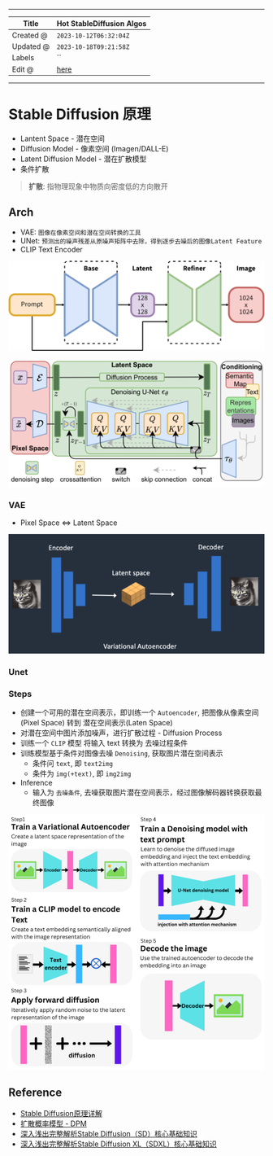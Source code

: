 -----

| Title     | Hot StableDiffusion Algos                             |
| --------- | ----------------------------------------------------- |
| Created @ | `2023-10-12T06:32:04Z`                                |
| Updated @ | `2023-10-18T09:21:58Z`                                |
| Labels    | \`\`                                                  |
| Edit @    | [here](https://github.com/junxnone/aiwiki/issues/445) |

-----

# Stable Diffusion 原理

  - Lantent Space - 潜在空间
  - Diffusion Model - 像素空间 (Imagen/DALL-E)
  - Latent Diffusion Model - 潜在扩散模型
  - 条件扩散

> **扩散**: 指物理现象中物质向密度低的方向散开

## Arch

  - VAE: `图像在像素空间和潜在空间转换的工具`
  - UNet: `预测出的噪声残差从原噪声矩阵中去除，得到逐步去噪后的图像Latent Feature`
  - CLIP Text Encoder

![image](media/1f26f24e987af26d485424f85dc813265a70d7e4.png)

![image](media/f1f1a6f07b7f64032abdd9db6d82754a57501b18.png)

### VAE

  - Pixel Space \<=\> Latent Space

![image](media/1264b299ce25367ed3530108f7d874213ce0e1df.png)

### Unet

### Steps

  - 创建一个可用的潜在空间表示，即训练一个 `Autoencoder`, 把图像从像素空间(Pixel Space) 转到
    潜在空间表示(Laten Space)
  - 对潜在空间中图片添加噪声，进行扩散过程 - Diffusion Process
  - 训练一个 `CLIP` 模型 将输入 text 转换为 去噪过程条件
  - 训练模型基于条件对图像去噪 `Denoising`, 获取图片潜在空间表示
      - 条件问 `text`, 即 `text2img`
      - 条件为 `img(+text)`, 即 `img2img`
  - Inference
      - 输入为 `去噪条件`, 去噪获取图片潜在空间表示，经过图像解码器转换获取最终图像

![image](media/e0d7242f40df2f24bbb4e7d9a1b779bb9799a63f.png)

## Reference

  - [Stable Diffusion原理详解](https://developer.aliyun.com/article/1215455)
  - [扩散概率模型 -
    DPM](https://www.zhangzhenhu.com/aigc/%E6%89%A9%E6%95%A3%E6%A6%82%E7%8E%87%E6%A8%A1%E5%9E%8B.html)
  - [深入浅出完整解析Stable
    Diffusion（SD）核心基础知识](https://zhuanlan.zhihu.com/p/632809634)
  - [深入浅出完整解析Stable Diffusion
    XL（SDXL）核心基础知识](https://zhuanlan.zhihu.com/p/643420260)
